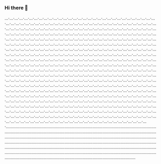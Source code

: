 ### Hi there 👋

…·…·…·…·…·…·…·…·…·…·…·…·…·…·…·…·…·…·…·…·…·…·…·…·…·…·…·…·…·…·…·…·…·…·…·…·…·…·…·…·…·…·…·…·…·…·…·…·…·…·…·…·…·…·…·…·…·…·…·…·…·…·…·…·…·…·…·…·…·…·…·…·…·…·…·…·…·…·…·…·…·…·…·…·…·…·…·…·…·…·…·…·…·…·…·…·…·…·…·…·…·…·…·…·…·…·…·…·…·…·…·…·…·…·…·…·…·…·…·…·…·…·…·…·…·…·…·…·…·…·…·…·…·…·…·…·…·…·…·…·…·…·…·…·…·…·…·…·…·…·…·…·…·…·…·…·…·…·…·…·…·…·…·…·…·…·…·…·…·…·…·…·…·…·…·…·…·…·…·…·…·…·…·…·…·…·…·…·…·…·…·…·…·…·…·…·…·…·…·…·…·…·…·…·…·…·…·…·…·…·…·…·…·…·…·…·…·…·…·…·…·…·…·…·…·…·…·…·…·…·…·…·…·…·…·…·…·…·…·…·…·…·…·…·…·…·…·…·…·…·…·…·…·…·…·…·…·…·…·…·…·…·…·…·…·…·…·…·…·…·…·…·…·…·…·…·…·…·…·…·…·…·…·…·…·…·…·…·…·…·…·…·…·…·…·…·…·…·…·…·…·…·…·…·…·…·…·…·…·…·…·…·…·…·…·…·…·…·…·…·…·…·…·…·…·…·…·…·…·…·…·…·…·…·…·…·…·…·…·…·…·…·…·…·…·…·…·…·…·…·…·…·…·…·…·…·…·…·…·…·…·…·…·…·…·…·…·…·…·…·…·…·…·…·…·…·…·…·…·…·…·…·…·…·…·…·…·…·…·…·…·…·…·…·…·…·…·…·…·…·…·…·…·…·…·…·…·…·…·…·…·…·…·…·…·…·…·…·…·…·…·…·…·…·…·…·…·…·…·…·…·…·…·…·…·…·…·…·…·…·…·…·…·…·…·…·…·…·…·…·…·…·…·…·…·…·…·…·…·…·…·…·…·…·…·…·…·…·…·…·…·…·…·…·…·…·…·…·…·…·…·…·…·…·…·…·…·…·…·…·…·…·…·…·…·…·…·…·…·…·…·…·…·…·…·…·…·…·…·…·…·…·…·…·…·…·…·…·…·…·…·…·…·…·…·…·…·…·…·…·…·…·…·…·…·…·…·…·…·…·…·…·…·…·…·…·…·…·…·…·…·…·…·…·…·…·…·…·…·…·…·…·…·…·…·…·…·…·…·…·…·…·…·…·…·…·…·…·…·…·…·…·…·…·…·…·…·…·…·…·…·…·…·…·…·…·…·…·…·…·…·…·…·…·…·…·…·…·…·…·…·…·…·…·…·…·…·…·…·…·…·…·…·…·…·…·…·…·…·…·…·…·…·…·…·…·…·…·…·…·…·…·…·…·…·…·…·…·…·..................................................................................................................................................................................................................................................................................................................................................................................................................................................................................................................................................................................................................................................................................................................................................................................................................................................................................